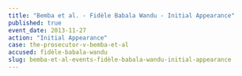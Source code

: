 ```yaml
---
title: "Bemba et al. - Fidèle Babala Wandu - Initial Appearance"
published: true
event_date: 2013-11-27
action: "Initial Appearance"
case: the-prosecutor-v-bemba-et-al
accused: fidèle-babala-wandu
slug: bemba-et-al-events-fidèle-babala-wandu-initial-appearance
---
```

